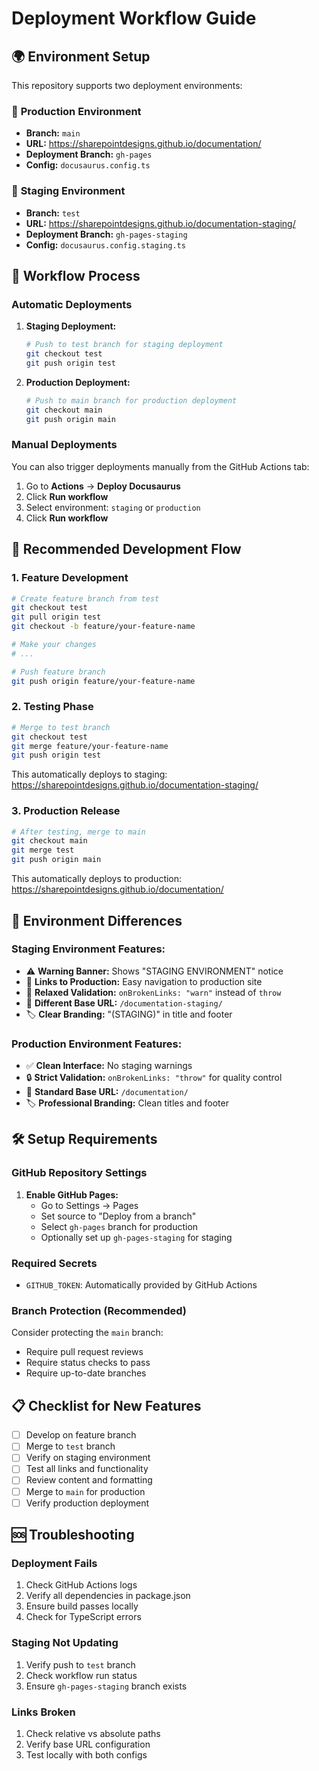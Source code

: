 # Deployment Workflow Guide

## 🌍 Environment Setup

This repository supports two deployment environments:

### 🚀 **Production Environment**

- **Branch:** `main`
- **URL:** https://sharepointdesigns.github.io/documentation/
- **Deployment Branch:** `gh-pages`
- **Config:** `docusaurus.config.ts`

### 🧪 **Staging Environment**

- **Branch:** `test`
- **URL:** https://sharepointdesigns.github.io/documentation-staging/
- **Deployment Branch:** `gh-pages-staging`
- **Config:** `docusaurus.config.staging.ts`

## 📝 Workflow Process

### Automatic Deployments

1. **Staging Deployment:**

   ```bash
   # Push to test branch for staging deployment
   git checkout test
   git push origin test
   ```

2. **Production Deployment:**
   ```bash
   # Push to main branch for production deployment
   git checkout main
   git push origin main
   ```

### Manual Deployments

You can also trigger deployments manually from the GitHub Actions tab:

1. Go to **Actions** → **Deploy Docusaurus**
2. Click **Run workflow**
3. Select environment: `staging` or `production`
4. Click **Run workflow**

## 🔄 Recommended Development Flow

### 1. Feature Development

```bash
# Create feature branch from test
git checkout test
git pull origin test
git checkout -b feature/your-feature-name

# Make your changes
# ...

# Push feature branch
git push origin feature/your-feature-name
```

### 2. Testing Phase

```bash
# Merge to test branch
git checkout test
git merge feature/your-feature-name
git push origin test
```

This automatically deploys to staging: https://sharepointdesigns.github.io/documentation-staging/

### 3. Production Release

```bash
# After testing, merge to main
git checkout main
git merge test
git push origin main
```

This automatically deploys to production: https://sharepointdesigns.github.io/documentation/

## 🎯 Environment Differences

### Staging Environment Features:

- ⚠️ **Warning Banner:** Shows "STAGING ENVIRONMENT" notice
- 🔗 **Links to Production:** Easy navigation to production site
- 📝 **Relaxed Validation:** `onBrokenLinks: "warn"` instead of `throw`
- 📍 **Different Base URL:** `/documentation-staging/`
- 🏷️ **Clear Branding:** "(STAGING)" in title and footer

### Production Environment Features:

- ✅ **Clean Interface:** No staging warnings
- 🔒 **Strict Validation:** `onBrokenLinks: "throw"` for quality control
- 📍 **Standard Base URL:** `/documentation/`
- 🏷️ **Professional Branding:** Clean titles and footer

## 🛠️ Setup Requirements

### GitHub Repository Settings

1. **Enable GitHub Pages:**
   - Go to Settings → Pages
   - Set source to "Deploy from a branch"
   - Select `gh-pages` branch for production
   - Optionally set up `gh-pages-staging` for staging

### Required Secrets

- `GITHUB_TOKEN`: Automatically provided by GitHub Actions

### Branch Protection (Recommended)

Consider protecting the `main` branch:

- Require pull request reviews
- Require status checks to pass
- Require up-to-date branches

## 📋 Checklist for New Features

- [ ] Develop on feature branch
- [ ] Merge to `test` branch
- [ ] Verify on staging environment
- [ ] Test all links and functionality
- [ ] Review content and formatting
- [ ] Merge to `main` for production
- [ ] Verify production deployment

## 🆘 Troubleshooting

### Deployment Fails

1. Check GitHub Actions logs
2. Verify all dependencies in package.json
3. Ensure build passes locally
4. Check for TypeScript errors

### Staging Not Updating

1. Verify push to `test` branch
2. Check workflow run status
3. Ensure `gh-pages-staging` branch exists

### Links Broken

1. Check relative vs absolute paths
2. Verify base URL configuration
3. Test locally with both configs
